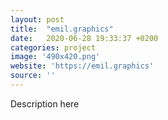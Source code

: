 ```yaml
---
layout: post
title:  "emil.graphics"
date:   2020-06-28 19:33:37 +0200
categories: project
image: '490x420.png'
website: 'https://emil.graphics'
source: ''
---
```


Description here

